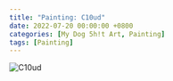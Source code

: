 ```yaml
---
title: "Painting: C10ud"
date: 2022-07-20 00:00:00 +0800
categories: [My Dog 5h!t Art, Painting]
tags: [Painting]
---
```


![C10ud](/assets/img/MyDogShitArt/Cloud.png)
